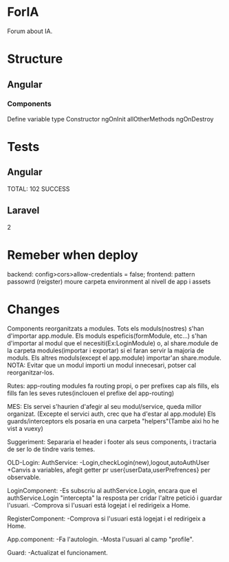 # ForIA
Forum about IA.

# Structure

## Angular

### Components
Define variable type
Constructor
ngOnInit
allOtherMethods
ngOnDestroy

# Tests

## Angular
TOTAL: 102 SUCCESS

## Laravel
2

# Remeber when deploy
backend: config>cors>allow-credentials = false;
frontend: pattern passowrd (reigster)
moure carpeta environment al nivell de app i assets

# Changes
Components reorganitzats a modules.
Tots els moduls(nostres) s'han d'importar app.module.
Els moduls espeficis(formModule, etc...) s'han d'importar al modul que el necesiti(Ex:LoginModule) o, al share.module de la carpeta modules(importar i exportar) si el faran servir la majoria de moduls. Els altres moduls(except el app.module) importar'an share.module.
NOTA: Evitar que un modul importi un modul innecesari, potser cal reorganitzar-los.

Rutes: app-routing modules fa routing propi, o per prefixes cap als fills, els fills fan les seves rutes(inclouen el prefixe del app-routing)

MES: Els servei s'haurien d'afegir al seu modul/service, queda millor organizat. (Excepte el servici auth, crec que ha d'estar al app.module)
Els guards/interceptors els posaria en una carpeta "helpers"(Tambe aixi ho he vist a vuexy)

Suggeriment:
Separaria el header i footer als seus components, i tractaria de ser lo de tindre varis temes.

OLD-Login:
AuthService:
    -Login,checkLogin(new),logout,autoAuthUser
    +Canvis a variables, afegit getter pr user{userData,userPrefrences} per observable.

LoginComponent:
    -Es subscriu al authService.Login, encara que el authService.Login "intercepta" la resposta per cridar l'altre petició i guardar l'usuari.
    -Comprova si l'usuari está logejat i el redirigeix a Home.

RegisterComponent:
    -Comprova si l'usuari está logejat i el redirigeix a Home.

App.component:
    -Fa l'autologin.
    -Mosta l'usuari al camp "profile".

Guard:
    -Actualizat el funcionament.
